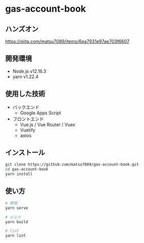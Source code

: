 # gas-account-book

## ハンズオン
https://qiita.com/matsu7089/items/6ea7931e97ae703f6607

## 開発環境

* Node.js v12.16.3
* yarn v1.22.4

## 使用した技術

* バックエンド
  * Google Apps Script
* フロントエンド
  * Vue.js / Vue Router / Vuex
  * Vuetify
  * axios

## インストール

```bash
git clone https://github.com/matsu7089/gas-account-book.git
cd gas-account-book
yarn install
```

## 使い方

```bash
# 開発
yarn serve

# ビルド
yarn build

# lint
yarn lint
```
